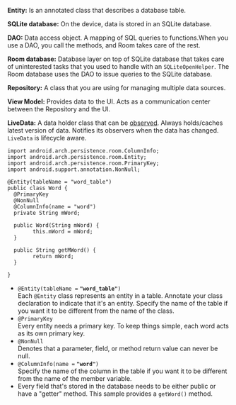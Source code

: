 **Entity:** Is an annotated class that describes a database table.

**SQLite database:** On the device, data is stored in an SQLite database.

**DAO:** Data access object. A mapping of SQL queries to functions.When you use a DAO, you call the methods, and Room takes care of the rest.

**Room database:** Database layer on top of SQLite database that takes care of uninterested tasks that you used to handle with an `SQLiteOpenHelper`. The Room database uses the DAO to issue queries to the SQLite database.

**Repository:** A class that you are using for managing multiple data sources.

**View Model:** Provides data to the UI. Acts as a communication center between the Repository and the UI.

**LiveData:** A data holder class that can be [observed](https://en.wikipedia.org/wiki/Observer_pattern). Always holds/caches latest version of data. Notifies its observers when the data has changed. `LiveData` is lifecycle aware.


    import android.arch.persistence.room.ColumnInfo;  
    import android.arch.persistence.room.Entity;  
    import android.arch.persistence.room.PrimaryKey;  
    import android.support.annotation.NonNull;  
      
    @Entity(tableName = "word_table")  
    public class Word {        
      @PrimaryKey  
      @NonNull
      @ColumnInfo(name = "word")  
      private String mWord; 
      
      public Word(String mWord) {  
            this.mWord = mWord;  
      }        
      
      public String getMWord() {  
            return mWord;  
      }  
      
    }
 
 -   `@Entity(tableName =` **`"word_table"`**`)`  
    Each  `@Entity`  class represents an entity in a table. Annotate your class declaration to indicate that it's an entity. Specify the name of the table if you want it to be different from the name of the class.
-   `@PrimaryKey`  
    Every entity needs a primary key. To keep things simple, each word acts as its own primary key.
-   `@NonNull`  
    Denotes that a parameter, field, or method return value can never be null.
-   `@ColumnInfo(name =` **`"word"`**`)`  
    Specify the name of the column in the table if you want it to be different from the name of the member variable.
-   Every field that's stored in the database needs to be either public or have a "getter" method. This sample provides a  `getWord()`  method.
    
